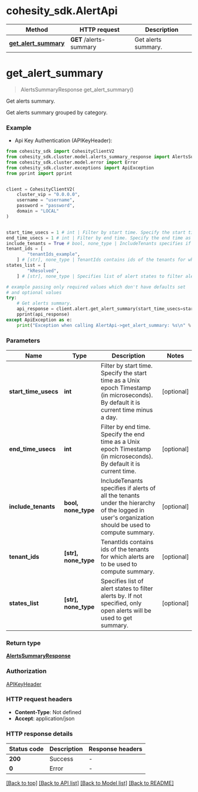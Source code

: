 # cohesity_sdk.AlertApi


Method | HTTP request | Description
------------- | ------------- | -------------
[**get_alert_summary**](AlertApi.md#get_alert_summary) | **GET** /alerts-summary | Get alerts summary.


# **get_alert_summary**
> AlertsSummaryResponse get_alert_summary()

Get alerts summary.

Get alerts summary grouped by category.

### Example

* Api Key Authentication (APIKeyHeader):
```python
from cohesity_sdk import CohesityClientV2
from cohesity_sdk.cluster.model.alerts_summary_response import AlertsSummaryResponse
from cohesity_sdk.cluster.model.error import Error
from cohesity_sdk.cluster.exceptions import ApiException
from pprint import pprint


client = CohesityClientV2(
	cluster_vip = "0.0.0.0",
	username = "username",
	password = "password",
	domain = "LOCAL"
)


start_time_usecs = 1 # int | Filter by start time. Specify the start time as a Unix epoch Timestamp (in microseconds). By default it is current time minus a day. (optional)
end_time_usecs = 1 # int | Filter by end time. Specify the end time as a Unix epoch Timestamp (in microseconds). By default it is current time. (optional)
include_tenants = True # bool, none_type | IncludeTenants specifies if alerts of all the tenants under the hierarchy of the logged in user's organization should be used to compute summary. (optional)
tenant_ids = [
        "tenantIds_example",
    ] # [str], none_type | TenantIds contains ids of the tenants for which alerts are to be used to compute summary. (optional)
states_list = [
        "kResolved",
    ] # [str], none_type | Specifies list of alert states to filter alerts by. If not specified, only open alerts will be used to get summary. (optional)

# example passing only required values which don't have defaults set
# and optional values
try:
	# Get alerts summary.
	api_response = client.alert.get_alert_summary(start_time_usecs=start_time_usecs, end_time_usecs=end_time_usecs, include_tenants=include_tenants, tenant_ids=tenant_ids, states_list=states_list)
	pprint(api_response)
except ApiException as e:
	print("Exception when calling AlertApi->get_alert_summary: %s\n" % e)
```


### Parameters

Name | Type | Description  | Notes
------------- | ------------- | ------------- | -------------
 **start_time_usecs** | **int**| Filter by start time. Specify the start time as a Unix epoch Timestamp (in microseconds). By default it is current time minus a day. | [optional]
 **end_time_usecs** | **int**| Filter by end time. Specify the end time as a Unix epoch Timestamp (in microseconds). By default it is current time. | [optional]
 **include_tenants** | **bool, none_type**| IncludeTenants specifies if alerts of all the tenants under the hierarchy of the logged in user&#39;s organization should be used to compute summary. | [optional]
 **tenant_ids** | **[str], none_type**| TenantIds contains ids of the tenants for which alerts are to be used to compute summary. | [optional]
 **states_list** | **[str], none_type**| Specifies list of alert states to filter alerts by. If not specified, only open alerts will be used to get summary. | [optional]

### Return type

[**AlertsSummaryResponse**](AlertsSummaryResponse.md)

### Authorization

[APIKeyHeader](../README.md#APIKeyHeader)

### HTTP request headers

 - **Content-Type**: Not defined
 - **Accept**: application/json


### HTTP response details
| Status code | Description | Response headers |
|-------------|-------------|------------------|
**200** | Success |  -  |
**0** | Error |  -  |

[[Back to top]](#) [[Back to API list]](../README.md#documentation-for-api-endpoints) [[Back to Model list]](../README.md#documentation-for-models) [[Back to README]](../README.md)

